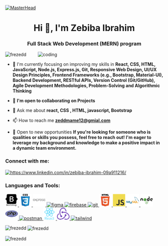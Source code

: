 [![MasterHead](https://images.pexels.com/photos/5380594/pexels-photo-5380594.jpeg)](https://Frezedd.io)
<h1 align="center">Hi 👋, I'm Zebiba Ibrahim</h1>
<h3 align="center">Full Stack Web Development (MERN) program</h3>
<img align="right" alt="coding" width="400" src="https://cdn-media-1.freecodecamp.org/code-radio/Saron3.gif">


<p align="left"> <img src="https://komarev.com/ghpvc/?username=frezedd&label=Profile%20views&color=0e75b6&style=flat" alt="frezedd" /> </p>

- 🌱 I'm currently focusing on improving my skills in **React, CSS, HTML, JavaScript, Node.js, Express.js, Git, Responsive Web Design, UI/UX Design Principles, Frontend Frameworks (e.g., Bootstrap, Material-UI), Backend Development, RESTful APIs, Version Control (Git/GitHub), Agile Development Methodologies, Problem-Solving and Algorithmic Thinking**

- 🤝 **I'm open to collaborating on Projects**

- 💬 Ask me about **react, CSS , HTML, javascript, Bootstrap**

- 📫 How to reach me **zeddmame12@gmial.com**

- 💼 Open to new opportunities **If you're looking for someone who is qualities or skills you possess, feel free to reach out! I'm eager to leverage my background and knowledge to make a positive impact in a dynamic team environment.**

<h3 align="left">Connect with me:</h3>
<p align="left">
<a href="https://www.linkedin.com/in/zebiba-ibrahim-09a911216/" target="blank"><img align="center" src="https://raw.githubusercontent.com/rahuldkjain/github-profile-readme-generator/master/src/images/icons/Social/linked-in-alt.svg" alt="https://www.linkedin.com/in/zebiba-ibrahim-09a911216/" height="30" width="40" /></a>
</p>

<h3 align="left">Languages and Tools:</h3>
<p align="left"> <a href="https://getbootstrap.com" target="_blank" rel="noreferrer"> <img src="https://raw.githubusercontent.com/devicons/devicon/master/icons/bootstrap/bootstrap-plain-wordmark.svg" alt="bootstrap" width="40" height="40"/> </a> <a href="https://www.w3schools.com/css/" target="_blank" rel="noreferrer"> <img src="https://raw.githubusercontent.com/devicons/devicon/master/icons/css3/css3-original-wordmark.svg" alt="css3" width="40" height="40"/> </a> <a href="https://expressjs.com" target="_blank" rel="noreferrer"> <img src="https://raw.githubusercontent.com/devicons/devicon/master/icons/express/express-original-wordmark.svg" alt="express" width="40" height="40"/> </a> <a href="https://www.figma.com/" target="_blank" rel="noreferrer"> <img src="https://www.vectorlogo.zone/logos/figma/figma-icon.svg" alt="figma" width="40" height="40"/> </a> <a href="https://firebase.google.com/" target="_blank" rel="noreferrer"> <img src="https://www.vectorlogo.zone/logos/firebase/firebase-icon.svg" alt="firebase" width="40" height="40"/> </a> <a href="https://git-scm.com/" target="_blank" rel="noreferrer"> <img src="https://www.vectorlogo.zone/logos/git-scm/git-scm-icon.svg" alt="git" width="40" height="40"/> </a> <a href="https://www.w3.org/html/" target="_blank" rel="noreferrer"> <img src="https://raw.githubusercontent.com/devicons/devicon/master/icons/html5/html5-original-wordmark.svg" alt="html5" width="40" height="40"/> </a> <a href="https://developer.mozilla.org/en-US/docs/Web/JavaScript" target="_blank" rel="noreferrer"> <img src="https://raw.githubusercontent.com/devicons/devicon/master/icons/javascript/javascript-original.svg" alt="javascript" width="40" height="40"/> </a> <a href="https://www.mysql.com/" target="_blank" rel="noreferrer"> <img src="https://raw.githubusercontent.com/devicons/devicon/master/icons/mysql/mysql-original-wordmark.svg" alt="mysql" width="40" height="40"/> </a> <a href="https://nodejs.org" target="_blank" rel="noreferrer"> <img src="https://raw.githubusercontent.com/devicons/devicon/master/icons/nodejs/nodejs-original-wordmark.svg" alt="nodejs" width="40" height="40"/> </a> <a href="https://www.php.net" target="_blank" rel="noreferrer"> <img src="https://raw.githubusercontent.com/devicons/devicon/master/icons/php/php-original.svg" alt="php" width="40" height="40"/> </a> <a href="https://postman.com" target="_blank" rel="noreferrer"> <img src="https://www.vectorlogo.zone/logos/getpostman/getpostman-icon.svg" alt="postman" width="40" height="40"/> </a> <a href="https://reactjs.org/" target="_blank" rel="noreferrer"> <img src="https://raw.githubusercontent.com/devicons/devicon/master/icons/react/react-original-wordmark.svg" alt="react" width="40" height="40"/> </a> <a href="https://redux.js.org" target="_blank" rel="noreferrer"> <img src="https://raw.githubusercontent.com/devicons/devicon/master/icons/redux/redux-original.svg" alt="redux" width="40" height="40"/> </a> <a href="https://tailwindcss.com/" target="_blank" rel="noreferrer"> <img src="https://www.vectorlogo.zone/logos/tailwindcss/tailwindcss-icon.svg" alt="tailwind" width="40" height="40"/> </a> </p>

<p><img align="left" src="https://github-readme-stats.vercel.app/api/top-langs?username=frezedd&show_icons=true&locale=en&layout=compact" alt="frezedd" /></p>

<p>&nbsp;<img align="center" src="https://github-readme-stats.vercel.app/api?username=frezedd&show_icons=true&locale=en" alt="frezedd" /></p>

<p><img align="center" src="https://github-readme-streak-stats.herokuapp.com/?user=frezedd&" alt="frezedd" /></p>
